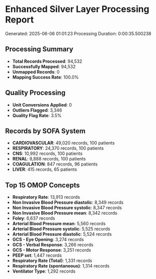 # Enhanced Silver Layer Processing Report
Generated: 2025-06-06 01:01:23
Processing Duration: 0:00:35.500238

## Processing Summary
- **Total Records Processed**: 94,532
- **Successfully Mapped**: 94,532
- **Unmapped Records**: 0
- **Mapping Success Rate**: 100.0%

## Quality Processing
- **Unit Conversions Applied**: 0
- **Outliers Flagged**: 3,346
- **Quality Flag Rate**: 3.5%

## Records by SOFA System
- **CARDIOVASCULAR**: 49,020 records, 100 patients
- **RESPIRATORY**: 24,370 records, 100 patients
- **CNS**: 10,992 records, 100 patients
- **RENAL**: 8,888 records, 100 patients
- **COAGULATION**: 847 records, 96 patients
- **LIVER**: 415 records, 65 patients

## Top 15 OMOP Concepts
- **Respiratory Rate**: 13,913 records
- **Non Invasive Blood Pressure diastolic**: 8,349 records
- **Non Invasive Blood Pressure systolic**: 8,347 records
- **Non Invasive Blood Pressure mean**: 8,342 records
- **Foley**: 6,637 records
- **Arterial Blood Pressure mean**: 5,560 records
- **Arterial Blood Pressure systolic**: 5,525 records
- **Arterial Blood Pressure diastolic**: 5,524 records
- **GCS - Eye Opening**: 3,274 records
- **GCS - Verbal Response**: 3,266 records
- **GCS - Motor Response**: 3,251 records
- **PEEP set**: 1,447 records
- **Respiratory Rate (Total)**: 1,331 records
- **Respiratory Rate (spontaneous)**: 1,314 records
- **Ventilator Type**: 1,292 records